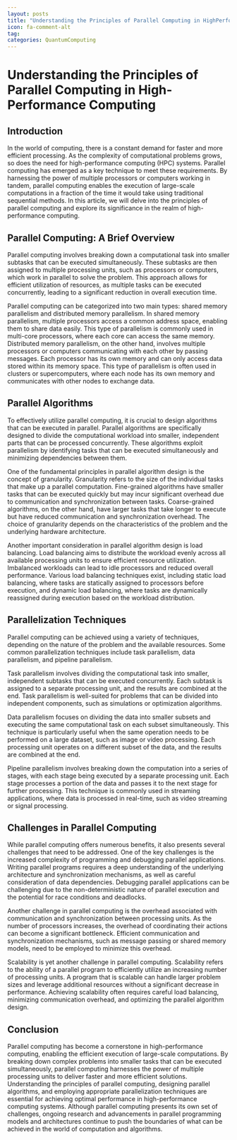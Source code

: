 ```yaml
---
layout: posts
title: "Understanding the Principles of Parallel Computing in HighPerformance Computing"
icon: fa-comment-alt
tag:      
categories: QuantumComputing
---
```



# Understanding the Principles of Parallel Computing in High-Performance Computing

## Introduction

In the world of computing, there is a constant demand for faster and more efficient processing. As the complexity of computational problems grows, so does the need for high-performance computing (HPC) systems. Parallel computing has emerged as a key technique to meet these requirements. By harnessing the power of multiple processors or computers working in tandem, parallel computing enables the execution of large-scale computations in a fraction of the time it would take using traditional sequential methods. In this article, we will delve into the principles of parallel computing and explore its significance in the realm of high-performance computing.

## Parallel Computing: A Brief Overview

Parallel computing involves breaking down a computational task into smaller subtasks that can be executed simultaneously. These subtasks are then assigned to multiple processing units, such as processors or computers, which work in parallel to solve the problem. This approach allows for efficient utilization of resources, as multiple tasks can be executed concurrently, leading to a significant reduction in overall execution time.

Parallel computing can be categorized into two main types: shared memory parallelism and distributed memory parallelism. In shared memory parallelism, multiple processors access a common address space, enabling them to share data easily. This type of parallelism is commonly used in multi-core processors, where each core can access the same memory. Distributed memory parallelism, on the other hand, involves multiple processors or computers communicating with each other by passing messages. Each processor has its own memory and can only access data stored within its memory space. This type of parallelism is often used in clusters or supercomputers, where each node has its own memory and communicates with other nodes to exchange data.

## Parallel Algorithms

To effectively utilize parallel computing, it is crucial to design algorithms that can be executed in parallel. Parallel algorithms are specifically designed to divide the computational workload into smaller, independent parts that can be processed concurrently. These algorithms exploit parallelism by identifying tasks that can be executed simultaneously and minimizing dependencies between them.

One of the fundamental principles in parallel algorithm design is the concept of granularity. Granularity refers to the size of the individual tasks that make up a parallel computation. Fine-grained algorithms have smaller tasks that can be executed quickly but may incur significant overhead due to communication and synchronization between tasks. Coarse-grained algorithms, on the other hand, have larger tasks that take longer to execute but have reduced communication and synchronization overhead. The choice of granularity depends on the characteristics of the problem and the underlying hardware architecture.

Another important consideration in parallel algorithm design is load balancing. Load balancing aims to distribute the workload evenly across all available processing units to ensure efficient resource utilization. Imbalanced workloads can lead to idle processors and reduced overall performance. Various load balancing techniques exist, including static load balancing, where tasks are statically assigned to processors before execution, and dynamic load balancing, where tasks are dynamically reassigned during execution based on the workload distribution.

## Parallelization Techniques

Parallel computing can be achieved using a variety of techniques, depending on the nature of the problem and the available resources. Some common parallelization techniques include task parallelism, data parallelism, and pipeline parallelism.

Task parallelism involves dividing the computational task into smaller, independent subtasks that can be executed concurrently. Each subtask is assigned to a separate processing unit, and the results are combined at the end. Task parallelism is well-suited for problems that can be divided into independent components, such as simulations or optimization algorithms.

Data parallelism focuses on dividing the data into smaller subsets and executing the same computational task on each subset simultaneously. This technique is particularly useful when the same operation needs to be performed on a large dataset, such as image or video processing. Each processing unit operates on a different subset of the data, and the results are combined at the end.

Pipeline parallelism involves breaking down the computation into a series of stages, with each stage being executed by a separate processing unit. Each stage processes a portion of the data and passes it to the next stage for further processing. This technique is commonly used in streaming applications, where data is processed in real-time, such as video streaming or signal processing.

## Challenges in Parallel Computing

While parallel computing offers numerous benefits, it also presents several challenges that need to be addressed. One of the key challenges is the increased complexity of programming and debugging parallel applications. Writing parallel programs requires a deep understanding of the underlying architecture and synchronization mechanisms, as well as careful consideration of data dependencies. Debugging parallel applications can be challenging due to the non-deterministic nature of parallel execution and the potential for race conditions and deadlocks.

Another challenge in parallel computing is the overhead associated with communication and synchronization between processing units. As the number of processors increases, the overhead of coordinating their actions can become a significant bottleneck. Efficient communication and synchronization mechanisms, such as message passing or shared memory models, need to be employed to minimize this overhead.

Scalability is yet another challenge in parallel computing. Scalability refers to the ability of a parallel program to efficiently utilize an increasing number of processing units. A program that is scalable can handle larger problem sizes and leverage additional resources without a significant decrease in performance. Achieving scalability often requires careful load balancing, minimizing communication overhead, and optimizing the parallel algorithm design.

## Conclusion

Parallel computing has become a cornerstone in high-performance computing, enabling the efficient execution of large-scale computations. By breaking down complex problems into smaller tasks that can be executed simultaneously, parallel computing harnesses the power of multiple processing units to deliver faster and more efficient solutions. Understanding the principles of parallel computing, designing parallel algorithms, and employing appropriate parallelization techniques are essential for achieving optimal performance in high-performance computing systems. Although parallel computing presents its own set of challenges, ongoing research and advancements in parallel programming models and architectures continue to push the boundaries of what can be achieved in the world of computation and algorithms.